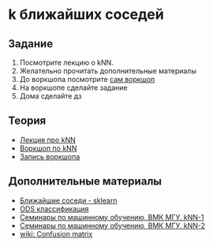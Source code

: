 # k ближайших соседей

## Задание

1. Посмотрите лекцию о kNN.
2. Желательно прочитать дополнительные материалы
3. До воркшопа посмотрите [сам воркшоп](02-ws-knn.ipynb)
4. На воркшопе сделайте задание
5. Дома сделайте дз

## Теория

- [Лекция про kNN](https://youtu.be/uaB7sDAVU3o)
- [Воркшоп по kNN](02-ws-knn.ipynb)
- [Запись воркшопа](https://youtu.be/MGhqywhCEGY)

## Дополнительные материалы

- [Ближайшие соседи - sklearn](http://scikit-learn.org/stable/modules/neighbors.html)
- [ODS классификация](https://habrahabr.ru/company/ods/blog/322534/#metod-blizhayshih-sosedey)
- [Семинары по машинному обучению, ВМК МГУ. kNN-1](https://github.com/esokolov/ml-course-msu/blob/master/ML16/lecture-notes/Sem02_knn.pdf)
- [Семинары по машинному обучению, ВМК МГУ. kNN-2](https://github.com/esokolov/ml-course-msu/blob/master/ML16/lecture-notes/Sem03_knn.pdf)
- [wiki: Confusion matrix](https://en.wikipedia.org/wiki/Confusion_matrix)
